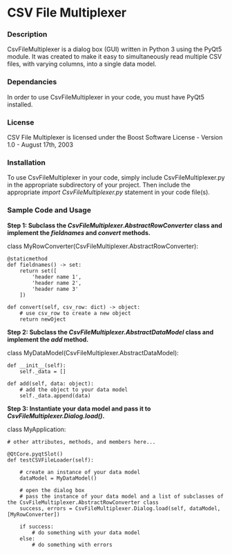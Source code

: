 # CSV File Multiplexer

### **Description**

CsvFileMultiplexer is a dialog box (GUI) written in Python 3 using the PyQt5 module. It was created to make it easy to simultaneously read multiple CSV files, with varying columns, into a single data model.

### **Dependancies**

In order to use CsvFileMultiplexer in your code, you must have PyQt5 installed.

### **License**

CSV File Multiplexer is licensed under the Boost Software License - Version 1.0 - August 17th, 2003

### **Installation**

To use CsvFileMultiplexer in your code, simply include CsvFileMultiplexer.py in the appropriate subdirectory of your project. Then include the appropriate *import CsvFileMultiplexer.py* statement in your code file(s).

### **Sample Code and Usage**

**Step 1: Subclass the *CsvFileMultiplexer.AbstractRowConverter* class and implement the *fieldnames* and *convert* methods.**

class MyRowConverter(CsvFileMultiplexer.AbstractRowConverter):

    @staticmethod
    def fieldnames() -> set:
        return set([
            'header name 1',
            'header name 2',
            'header name 3'
        ])

    def convert(self, csv_row: dict) -> object:
        # use csv_row to create a new object
        return newOject

**Step 2: Subclass the *CsvFileMultiplexer.AbstractDataModel* class and implement the *add* method.**

class MyDataModel(CsvFileMultiplexer.AbstractDataModel):

    def __init__(self):
        self._data = []

    def add(self, data: object):
        # add the object to your data model
        self._data.append(data)

**Step 3: Instantiate your data model and pass it to *CsvFileMultiplexer.Dialog.load()*.**

class MyApplication:

    # other attributes, methods, and members here...

    @QtCore.pyqtSlot()
    def testCSVFileLoader(self):

        # create an instance of your data model
        dataModel = MyDataModel()

        # open the dialog box
        # pass the instance of your data model and a list of subclasses of the CsvFileMultiplexer.AbstractRowConverter class
        success, errors = CsvFileMultiplexer.Dialog.load(self, dataModel, [MyRowConverter])
        
        if success:
            # do something with your data model
        else:
            # do something with errors